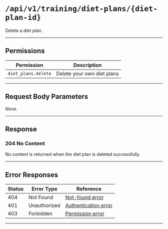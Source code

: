 # `/api/v1/training/diet-plans/{diet-plan-id}`

Delete a diet plan.


---

## Permissions
| Permission        | Description                |
|-------------------|----------------------------|
| `diet_plans.delete` | Delete your own diet plans |

---

## Request Body Parameters
_None._

---

## Response

### 204 No Content
No content is returned when the diet plan is deleted successfully.

---

## Error Responses
| Status | Error Type         | Reference                                                      |
|--------|--------------------|----------------------------------------------------------------|
| 404    | Not Found          | [Not-found error](../../_globals/not-found-errors.md)           |
| 401    | Unauthorized       | [Authentication error](../../_globals/authentication-errors.md) |
| 403    | Forbidden          | [Permission error](../../_globals/permission-errors.md)         |

---
